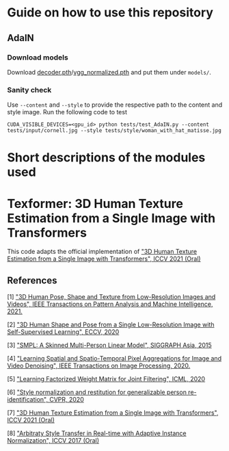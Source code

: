 # Guide on how to use this repository

## AdaIN
### Download models
Download [decoder.pth](https://drive.google.com/file/d/1bMfhMMwPeXnYSQI6cDWElSZxOxc6aVyr/view?usp=sharing)/[vgg_normalized.pth](https://drive.google.com/file/d/1EpkBA2K2eYILDSyPTt0fztz59UjAIpZU/view?usp=sharing) and put them under `models/`.

### Sanity check
Use `--content` and `--style` to provide the respective path to the content and style image.
Run the following code to test 
```
CUDA_VISIBLE_DEVICES=<gpu_id> python tests/test_AdaIN.py --content tests/input/cornell.jpg --style tests/style/woman_with_hat_matisse.jpg
```

# Short descriptions of the modules used
# Texformer: 3D Human Texture Estimation from a Single Image with Transformers
This code adapts the official implementation of ["3D Human Texture Estimation from a Single Image with Transformers", ICCV 2021 (Oral)](http://arxiv.org/abs/2109.02563)

## References
[1] ["3D Human Pose, Shape and Texture from Low-Resolution Images and Videos", IEEE Transactions on Pattern Analysis and Machine Intelligence, 2021.](https://arxiv.org/abs/2103.06498)

[2] ["3D Human Shape and Pose from a Single Low-Resolution Image with Self-Supervised Learning", ECCV, 2020](https://arxiv.org/abs/2007.13666)

[3] ["SMPL: A Skinned Multi-Person Linear Model", SIGGRAPH Asia, 2015](https://files.is.tue.mpg.de/black/papers/SMPL2015.pdf)

[4] ["Learning Spatial and Spatio-Temporal Pixel Aggregations for Image and Video Denoising", IEEE Transactions on Image Processing, 2020.](https://arxiv.org/abs/2101.10760)

[5] ["Learning Factorized Weight Matrix for Joint Filtering", ICML, 2020](http://proceedings.mlr.press/v119/xu20f.html)

[6] ["Style normalization and restitution for generalizable person re-identification", CVPR, 2020](https://arxiv.org/abs/2005.11037)

[7] ["3D Human Texture Estimation from a Single Image with Transformers", ICCV 2021 (Oral)](http://arxiv.org/abs/2109.02563)

[8] ["Arbitraty Style Transfer in Real-time with Adaptive Instance Normalization", ICCV 2017 (Oral)](https://arxiv.org/abs/1703.06868)

